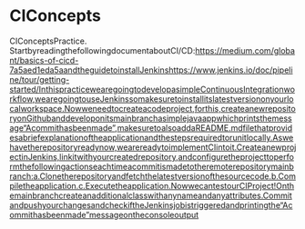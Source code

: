 # CIConcepts
CIConceptsPractice.
StartbyreadingthefollowingdocumentaboutCI/CD:https://medium.com/globant/basics-of-cicd-7a5aed1eda5aandtheguidetoinstallJenkinshttps://www.jenkins.io/doc/pipeline/tour/getting-started/InthispracticewearegoingtodevelopasimpleContinuousIntegrationworkflow,wearegoingtouseJenkinssomakesuretoinstallitslatestversiononyourlocalworkspace.Nowweneedtocreateacodeproject,forthis,createanewrepositoryonGithubanddeveloponitsmainbranchasimplejavaappwhichprintsthemessage“Acommithasbeenmade”,makesuretoalsoaddaREADME.mdfilethatprovidesabriefexplanationoftheapplicationandthestepsrequiredtorunitlocally.Aswehavetherepositoryreadynow,wearereadytoimplementCIintoit.CreateanewprojectinJenkins,linkitwithyourcreatedrepository,andconfiguretheprojecttoperformthefollowingactionseachtimeacommitismadetotheremoterepositorymainbranch:a.Clonetherepositoryandfetchthelatestversionofthesourcecode.b.Compiletheapplication.c.Executetheapplication.NowwecantestourCIProject!Onthemainbranchcreateanadditionalclasswithanynameandanyattributes.CommitandpushyourchangesandcheckiftheJenkinsjobistriggeredandprintingthe“Acommithasbeenmade”messageontheconsoleoutput
